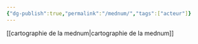 ```yaml
---
{"dg-publish":true,"permalink":"/mednum/","tags":["acteur"]}
---
```


[[cartographie de la mednum\|cartographie de la mednum]]